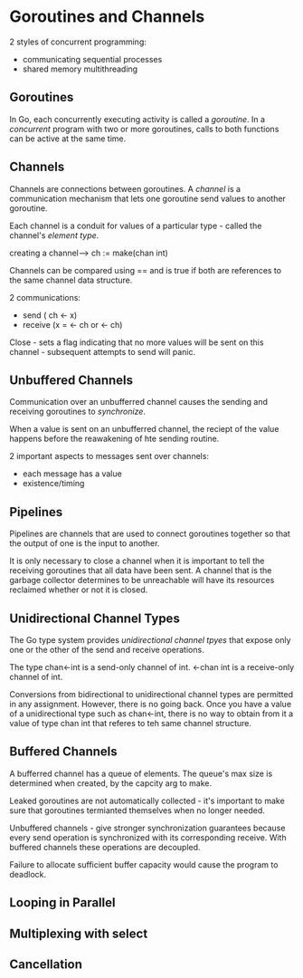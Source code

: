 # Goroutines and Channels 
2 styles of concurrent programming:
- communicating sequential processes
- shared memory multithreading

## Goroutines 
In Go, each concurrently executing activity is called a *goroutine*. 
In a *concurrent* program with two or more goroutines, calls to both functions can be active at the same time. 

## Channels
Channels are connections between goroutines. A *channel* is a communication mechanism that lets one goroutine send values to another goroutine. 

Each channel is a conduit for values of a particular type - called the channel's *element type*. 

creating a channel--> ch := make(chan int)

Channels can be compared using == and is true if both are references to the same channel data structure. 

2 communications:
- send ( ch <- x)
- receive (x = <- ch or <- ch)

Close - sets a flag indicating that no more values will be sent on this channel - subsequent attempts to send will panic. 

## Unbuffered Channels
Communication over an unbufferred channel causes the sending and receiving goroutines to *synchronize*. 

When a value is sent on an unbufferred channel, the reciept of the value happens before the reawakening of hte sending routine. 

2 important aspects to messages sent over channels:
- each message has a value
- existence/timing 

## Pipelines 
Pipelines are channels that are used to connect goroutines together so that the output of one is the input to another. 

It is only necessary to close a channel when it is important to tell the receiving goroutines that all data have been sent. A channel that is the garbage collector determines to be unreachable will have its resources reclaimed whether or not it is closed. 

## Unidirectional Channel Types 
The Go type system provides *unidirectional channel tpyes* that expose only one or the other of the send and receive operations. 

The type chan<-int is a send-only channel of int.
<-chan int is a receive-only channel of int. 

Conversions from bidirectional to unidirectional channel types are permitted in any assignment. However, there is no going back. Once you have a value of a unidirectional type such as chan<-int, there is no way to obtain from it a value of type chan int that referes to teh same channel structure. 

## Buffered Channels 
A bufferred channel has a queue of elements. The queue's max size is determined when created, by the capcity arg to make. 

Leaked goroutines are not automatically collected - it's important to make sure that goroutines termianted themselves when no longer needed. 

Unbuffered channels - give stronger synchronization guarantees because every send operation is synchronized with its corresponding receive.
With buffered channels these operations are decoupled. 

Failure to allocate sufficient buffer capacity would cause the program to deadlock. 
## Looping in Parallel 

## Multiplexing with select 

## Cancellation 


